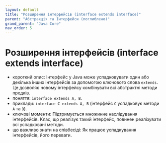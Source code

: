 ```yaml
---
layout: default
title: "Розширення інтерфейсів (interface extends interface)"
parent: "Абстракція та Інтерфейси (поглиблено)"
grand_parent: "Java Core"
nav_order: 5
---
```


# Розширення інтерфейсів (interface extends interface)

*   короткий опис: Інтерфейс у Java може успадковувати один або декілька інших інтерфейсів за допомогою ключового слова `extends`. Це дозволяє новому інтерфейсу комбінувати всі абстрактні методи предків.
*   поняття: `interface extends A, B`.
*   приклади: `interface C extends A, B` (інтерфейс `C` успадковує методи `A` та `B`).
*   ключові моменти: Підтримується множинне наслідування інтерфейсів. Клас, що реалізує такий інтерфейс, повинен реалізувати всі успадковані методи.
*   що важливо знати на співбесіді: Як працює успадкування інтерфейсів, його переваги.
